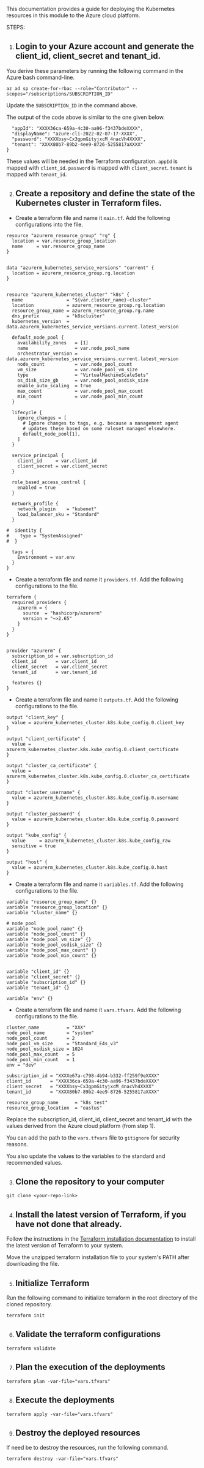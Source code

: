 This documentation provides a guide for deploying the Kubernetes resources in this module to the Azure cloud platform.  

STEPS:
1. ## Login to your Azure account and generate the client_id, client_secret and tenant_id.  

You derive these parameters by running the following command in the Azure bash command-line.  

```  
az ad sp create-for-rbac --role="Contributor" --scopes="/subscriptions/SUBSCRIPTION_ID"  
```  

Update the `SUBSCRIPTION_ID` in the command above.  

The output of the code above is similar to the one given below.  

```{
  "appId": "XXXX36ca-659a-4c30-aa96-f3437bdeXXXX",
  "displayName": "azure-cli-2022-02-07-17-XXXX",
  "password": "XXXXbsy~Cx3gpmGityjxcM_4nacVh4XXXX",
  "tenant": "XXXX80b7-89b2-4ee9-8726-5255817aXXXX"
}  
```  

These values will be needed in the Terraform configuration.
`appId` is mapped with `client_id`.
`password` is mapped with `client_secret`.
`tenant` is mapped with `tenant_id`.  

2. ## Create a repository and define the state of the Kubernetes cluster in Terraform files.  

- Create a terraform file and name it `main.tf`. Add the following configurations into the file.  

```  
resource "azurerm_resource_group" "rg" {
  location = var.resource_group_location
  name     = var.resource_group_name
}


data "azurerm_kubernetes_service_versions" "current" {
  location = azurerm_resource_group.rg.location
}


resource "azurerm_kubernetes_cluster" "k8s" {
  name                = "${var.cluster_name}-cluster"
  location            = azurerm_resource_group.rg.location
  resource_group_name = azurerm_resource_group.rg.name
  dns_prefix          = "k8scluster"
  kubernetes_version  = data.azurerm_kubernetes_service_versions.current.latest_version

  default_node_pool {
    availability_zones   = [1]
    name                 = var.node_pool_name
    orchestrator_version = data.azurerm_kubernetes_service_versions.current.latest_version
    node_count           = var.node_pool_count
    vm_size              = var.node_pool_vm_size
    type                 = "VirtualMachineScaleSets"
    os_disk_size_gb      = var.node_pool_osdisk_size
    enable_auto_scaling  = true
    max_count            = var.node_pool_max_count
    min_count            = var.node_pool_min_count
  }

  lifecycle {
    ignore_changes = [
      # Ignore changes to tags, e.g. because a management agent
      # updates these based on some ruleset managed elsewhere.
      default_node_pool[1],
    ]
  }

  service_principal {
    client_id     = var.client_id
    client_secret = var.client_secret
  }

  role_based_access_control {
    enabled = true
  }

  network_profile {
    network_plugin    = "kubenet"
    load_balancer_sku = "Standard"
  }

#  identity {
#    type = "SystemAssigned"
#  }

  tags = {
    Environment = var.env
  }
}  
```    

- Create a terraform file and name it `providers.tf`. Add the following configurations to the file.  

```  
terraform {
  required_providers {
    azurerm = {
      source  = "hashicorp/azurerm"
      version = "~>2.65"
    }
  }
}


provider "azurerm" {
  subscription_id = var.subscription_id
  client_id       = var.client_id
  client_secret   = var.client_secret
  tenant_id       = var.tenant_id

  features {}
}  
```  

- Create a terraform file and name it `outputs.tf`. Add the following configurations to the file.  

```  
output "client_key" {
  value = azurerm_kubernetes_cluster.k8s.kube_config.0.client_key
}

output "client_certificate" {
  value = azurerm_kubernetes_cluster.k8s.kube_config.0.client_certificate
}

output "cluster_ca_certificate" {
  value = azurerm_kubernetes_cluster.k8s.kube_config.0.cluster_ca_certificate
}

output "cluster_username" {
  value = azurerm_kubernetes_cluster.k8s.kube_config.0.username
}

output "cluster_password" {
  value = azurerm_kubernetes_cluster.k8s.kube_config.0.password
}

output "kube_config" {
  value     = azurerm_kubernetes_cluster.k8s.kube_config_raw
  sensitive = true
}

output "host" {
  value = azurerm_kubernetes_cluster.k8s.kube_config.0.host
}  
```  

- Create a terraform file and name it `variables.tf`. Add the following configurations to the file.  

```  
variable "resource_group_name" {}
variable "resource_group_location" {}
variable "cluster_name" {}

# node pool
variable "node_pool_name" {}
variable "node_pool_count" {}
variable "node_pool_vm_size" {}
variable "node_pool_osdisk_size" {}
variable "node_pool_max_count" {}
variable "node_pool_min_count" {}


variable "client_id" {}
variable "client_secret" {}
variable "subscription_id" {}
variable "tenant_id" {}

variable "env" {}  
```  

- Create a terraform file and name it `vars.tfvars`. Add the following configurations to the file.  

```  
cluster_name          = "XXX"
node_pool_name        = "system"
node_pool_count       = 2
node_pool_vm_size     = "Standard_E4s_v3"
node_pool_osdisk_size = 1024
node_pool_max_count   = 5
node_pool_min_count   = 1
env = "dev"

subscription_id = "XXXXe67a-c798-4b94-b332-ff259f9eXXXX"
client_id       = "XXXX36ca-659a-4c30-aa96-f3437bdeXXXX"
client_secret   = "XXXXbsy~Cx3gpmGityjxcM_4nacVh4XXXX"
tenant_id       = "XXXX80b7-89b2-4ee9-8726-5255817aXXXX"

resource_group_name      = "k8s_test"
resource_group_location  = "eastus"  
```

Replace the subscription_id, client_id, client_secret and tenant_id with the values derived from the Azure cloud platform (from step 1).  

You can add the path to the `vars.tfvars` file to `gitignore` for security reasons. 

You also update the values to the variables to the standard and recommended values.  

3. ## Clone the repository to your computer  

```  
git clone <your-repo-link>  
```  

4. ## Install the latest version of Terraform, if you have not done that already.  

Follow the instructions in the [Terraform installation documentation](https://learn.hashicorp.com/tutorials/terraform/install-cli, "install terraform") to install the latest version of Terraform to your system.  

Move the unzipped terraform installation file to your system's PATH after downloading the file.  

5. ## Initialize Terraform  
Run the following command to initialize terraform in the root directory of the cloned repository.  

```  
terraform init  
```  

6. ## Validate the terraform configurations  

```  
terraform validate  
```  

7. ## Plan the execution of the deployments  

```  
terraform plan -var-file="vars.tfvars"  
```  

8. ## Execute the deployments  

```  
terraform apply -var-file="vars.tfvars"  
```  

9. ## Destroy the deployed resources  

If need be to destroy the resources, run the following command.  

``` 
terraform destroy -var-file="vars.tfvars"  
```